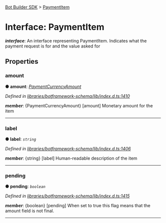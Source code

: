 [Bot Builder SDK](../README.md) > [PaymentItem](../interfaces/botbuilder.paymentitem.md)



# Interface: PaymentItem

*__interface__*: An interface representing PaymentItem. Indicates what the payment request is for and the value asked for



## Properties
<a id="amount"></a>

###  amount

**●  amount**:  *[PaymentCurrencyAmount](botbuilder.paymentcurrencyamount.md)* 

*Defined in [libraries/botframework-schema/lib/index.d.ts:1410](https://github.com/Microsoft/botbuilder-js/blob/c748a95/libraries/botframework-schema/lib/index.d.ts#L1410)*


*__member__*: {PaymentCurrencyAmount} [amount] Monetary amount for the item





___

<a id="label"></a>

###  label

**●  label**:  *`string`* 

*Defined in [libraries/botframework-schema/lib/index.d.ts:1406](https://github.com/Microsoft/botbuilder-js/blob/c748a95/libraries/botframework-schema/lib/index.d.ts#L1406)*


*__member__*: {string} [label] Human-readable description of the item





___

<a id="pending"></a>

###  pending

**●  pending**:  *`boolean`* 

*Defined in [libraries/botframework-schema/lib/index.d.ts:1415](https://github.com/Microsoft/botbuilder-js/blob/c748a95/libraries/botframework-schema/lib/index.d.ts#L1415)*


*__member__*: {boolean} [pending] When set to true this flag means that the amount field is not final.





___


